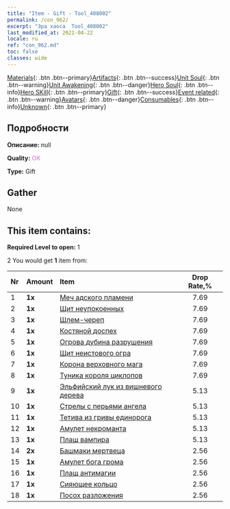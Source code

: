 ```yaml
---
title: "Item - Gift - Tool_408002"
permalink: /con_962/
excerpt: "Эра хаоса  Tool_408002"
last_modified_at: 2021-04-22
locale: ru
ref: "con_962.md"
toc: false
classes: wide
---
```

 [Materials](/ItemsRU/){: .btn .btn--primary}[Artifacts](/ItemsRU/Artifacts/){: .btn .btn--success}[Unit Soul](/ItemsRU/UnitSoul/){: .btn .btn--warning}[Unit Awakening](/ItemsRU/UnitAwakening/){: .btn .btn--danger}[Hero Soul](/ItemsRU/HeroSoul/){: .btn .btn--info}[Hero SKill](/ItemsRU/HeroSkill/){: .btn .btn--primary}[Gift](/ItemsRU/Gift/){: .btn .btn--success}[Event related](/ItemsRU/Events/){: .btn .btn--warning}[Avatars](/ItemsRU/Avatars/){: .btn .btn--danger}[Consumables](/ItemsRU/Consumables/){: .btn .btn--info}[Unknown](/ItemsRU/Unknown/){: .btn .btn--primary}

## Подробности
 **Описание:** null

 **Quality:** <span style="color: #DA70D6">OK</span>

 **Type:** Gift

## Gather

  None

## This item contains:

 **Required Level to open:** 1

 2 You would get **1** item  from:

  | Nr | Amount |     Item    | Drop Rate,% |
  |:---|:-------|:------------|:---------:|
  | 1 |  **1x** | [Меч адского пламени](/ItemsRU/art_121/) | 7.69 | 
  | 2 |  **1x** | [Щит неупокоенных](/ItemsRU/art_122/) | 7.69 | 
  | 3 |  **1x** | [Шлем-череп](/ItemsRU/art_123/) | 7.69 | 
  | 4 |  **1x** | [Костяной доспех](/ItemsRU/art_124/) | 7.69 | 
  | 5 |  **1x** | [Огрова дубина разрушения](/ItemsRU/art_125/) | 7.69 | 
  | 6 |  **1x** | [Щит неистового огра](/ItemsRU/art_126/) | 7.69 | 
  | 7 |  **1x** | [Корона верховного мага](/ItemsRU/art_127/) | 7.69 | 
  | 8 |  **1x** | [Туника короля циклопов](/ItemsRU/art_128/) | 7.69 | 
  | 9 |  **1x** | [Эльфийский лук из вишневого дерева](/ItemsRU/art_103/) | 5.13 | 
  | 10 |  **1x** | [Стрелы с перьями ангела](/ItemsRU/art_104/) | 5.13 | 
  | 11 |  **1x** | [Тетива из гривы единорога](/ItemsRU/art_105/) | 5.13 | 
  | 12 |  **1x** | [Амулет некроманта](/ItemsRU/art_129/) | 5.13 | 
  | 13 |  **1x** | [Плащ вампира](/ItemsRU/art_130/) | 5.13 | 
  | 14 |  **2x** | [Башмаки мертвеца](/ItemsRU/art_131/) | 2.56 | 
  | 15 |  **1x** | [Амулет бога грома](/ItemsRU/art_136/) | 2.56 | 
  | 16 |  **1x** | [Плащ антимагии](/ItemsRU/art_137/) | 2.56 | 
  | 17 |  **1x** | [Сияющее кольцо](/ItemsRU/art_138/) | 2.56 | 
  | 18 |  **1x** | [Посох разложения](/ItemsRU/art_139/) | 2.56 | 
